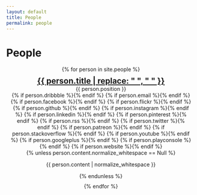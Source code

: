 ```yaml
---
layout: default
title: People
permalink: people
---
```

<h1>People</h1>

<div style="display:flex; flex-wrap:wrap; justify-content: space-evenly; align-items: center; flex-basis:content">
  {% for person in site.people %}
    <div style="text-align:center; margin: 10px">
      <!--{% unless person.photo.normalize_whitespace == "" %}<img width="200px" src="{{ person.photo | normalize_whitespace }}"/>{% endunless %}-->
      <h2 style="margin: 0;"><a href="{{ person.url }}">{{ person.title | replace: " ", "&nbsp;" }}</a></h2>
      <p class="post_date" style="margin: 0;">{{ person.position }}</p>
      <div style="text-align: center;">
      {% if person.dribbble %}<a href="https://dribbble.com/{{ person.dribbble }}"><i class="svg-icon dribbble"></i></a>{% endif %}
      {% if person.email %}<a href="mailto:{{ person.email }}"><i class="svg-icon email"></i></a>{% endif %}
      {% if person.facebook %}<a href="https://www.facebook.com/{{ person.facebook }}"><i class="svg-icon facebook"></i></a>{% endif %}
      {% if person.flickr %}<a href="https://www.flickr.com/{{ person.flickr }}"><i class="svg-icon flickr"></i></a>{% endif %}
      {% if person.github %}<a href="https://github.com/{{ person.github }}"><i class="svg-icon github"></i></a>{% endif %}
      {% if person.instagram %}<a href="https://instagram.com/{{ person.instagram }}/"><i class="svg-icon instagram"></i></a>{% endif %}
      {% if person.linkedin %}<a href="https://www.linkedin.com/in/{{ person.linkedin }}"><i class="svg-icon linkedin"></i></a>{% endif %}
      {% if person.pinterest %}<a href="https://www.pinterest.com/{{ person.pinterest }}"><i class="svg-icon pinterest"></i></a>{% endif %}
      {% if person.rss %}<a href="{{ person.rss }}"><i class="svg-icon rss"></i></a>{% endif %}
      {% if person.twitter %}<a href="https://www.twitter.com/{{ person.twitter }}"><i class="svg-icon twitter"></i></a>{% endif %}
      {% if person.patreon %}<a href="https://www.patreon.com/{{ person.patreon }}"><i class="svg-icon patreon"></i></a>{% endif %}
      {% if person.stackoverflow %}<a href="http://stackoverflow.com/{{ person.stackoverflow }}"><i class="svg-icon stackoverflow"></i></a>{% endif %}
      {% if person.youtube %}<a href="https://youtube.com/{{ person.youtube }}"><i class="svg-icon youtube"></i></a>{% endif %}
      {% if person.googleplus %}<a href="https://plus.google.com/{{ person.googleplus }}"><i class="svg-icon googleplus"></i></a>{% endif %}
      {% if person.playconsole %}<a href="https://play.google.com/store/apps/dev?id={{ person.playconsole }}"><i class="svg-icon playconsole"></i></a>{% endif %}
      {% if person.website %}<a href="{{ person.website }}"><i class="svg-icon website"></i></a>{% endif %}
      </div>
      {% unless person.content.normalize_whitespace == Null %}<p>{{ person.content | normalize_whitespace }}</p>{% endunless %}
    </div>
  {% endfor %}
</div>
